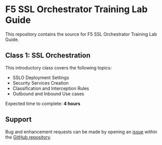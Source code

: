 # F5 SSL Orchestrator Training Lab Guide

This repository contains the source for F5 SSL Orchestrator Training
Lab Guide.

## Class 1: SSL Orchestration

This introductory class covers the following topics:

 - SSLO Deployment Settings
 - Security Services Creation
 - Classification and Interception Rules
 - Outbound and Inbound Use cases

Expected time to complete: **4 hours**

Support
-------

Bug and enhancement requests can be made by opening an
[issue](https://github.com/fancydos/f5-agility-labs-sslo/issues) within
the [GitHub repository](https://github.com/fancydos/f5-agility-labs-sslo).

